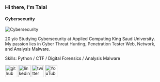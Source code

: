 
### Hi there, I'm Talal
#### Cybersecurity
![Cybersecurity](https://i.pinimg.com/564x/5f/a8/82/5fa8829bc5bc17db698ef4ff06be2fec.jpg)

20 y/o Studying Cybersecurity at Applied Computing King Saud University. My passion lies in Cyber Threat Hunting, Penetration Tester Web, Network, and Analysis Malware.

Skills: Python / CTF / Digital Forensics / Analysis Malware 



[<img src='https://cdn.jsdelivr.net/npm/simple-icons@3.0.1/icons/github.svg' alt='github' height='40'>](https://github.com/cyber6l)  [<img src='https://cdn.jsdelivr.net/npm/simple-icons@3.0.1/icons/linkedin.svg' alt='linkedin' height='40'>](https://www.linkedin.com/in/https://www.linkedin.com/in/talal-alqahtani-b757b1269/)  [<img src='https://cdn.jsdelivr.net/npm/simple-icons@3.0.1/icons/twitter.svg' alt='twitter' height='40'>](https://twitter.com/@cyber6l)  [<img src='https://cdn.jsdelivr.net/npm/simple-icons@3.0.1/icons/youtube.svg' alt='YouTube' height='40'>](https://www.youtube.com/channel/www.youtube.com/@cyber6l)  


